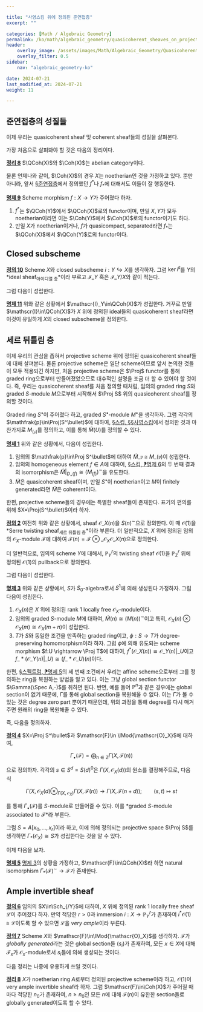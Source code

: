 ```yaml
---

title: "사영스킴 위에 정의된 준연접층"
excerpt: ""

categories: [Math / Algebraic Geometry]
permalink: /ko/math/algebraic_geometry/quasicoherent_sheaves_on_projective_spaces
header:
    overlay_image: /assets/images/Math/Algebraic_Geometry/Quasicoherent_sheaves_on_quasicoherent_sheaves.png
    overlay_filter: 0.5
sidebar: 
    nav: "algebraic_geometry-ko"

date: 2024-07-21
last_modified_at: 2024-07-21
weight: 11

---
```






## 준연접층의 성질들

이제 우리는 quasicoherent sheaf 및 coherent sheaf들의 성질을 살펴본다. 

가장 처음으로 살펴봐야 할 것은 다음의 정리이다. 

<div class="proposition" markdown="1">

<ins id="thm8">**정리 8**</ins> $\QCoh(X)$와 $\Coh(X)$는 abelian category이다.

</div>

물론 언제나와 같이, $\Coh(X)$의 경우 $X$는 noetherian인 것을 가정하고 있다. 뿐만 아니라, 앞서 [§준연접층](/ko/math/algebraic_geometry/quasicoherent_sheaves)에서 정의했던 $f^\ast$나 $f_\ast$에 대해서도 이들이 잘 행동한다. 

<div class="proposition" markdown="1">

<ins id="prop9">**명제 9**</ins> Scheme morphism $f:X \rightarrow Y$가 주어졌다 하자. 

1. $f^\ast$는 $\QCoh(Y)$에서 $\QCoh(X)$로의 functor이며, 만일 $X,Y$가 모두 noetherian이라면 이는 $\Coh(Y)$에서 $\Coh(X)$로의 functor이기도 하다. 
2. 만일 $X$가 noetherian이거나, $f$가 quasicompact, separated라면 $f_\ast$는 $\QCoh(X)$에서 $\QCoh(Y)$로의 functor이다. 

</div>

## Closed subscheme

<div class="definition" markdown="1">

<ins id="def10">**정의 10**</ins> Scheme $X$와 closed subscheme $i:Y\hookrightarrow X$를 생각하자. 그럼 $\ker i^\sharp$를 $Y$의 *ideal sheaf<sub>아이디얼 층</sub>*이라 부르고 $\mathscr{I}\_Y$ 혹은 $\mathscr{I}\_{Y/X}$와 같이 적는다. 

</div>

그럼 다음이 성립한다. 

<div class="proposition" markdown="1">

<ins id="prop11">**명제 11**</ins> 위와 같은 상황에서 $\mathscr{I}_Y\in\QCoh(X)$가 성립한다. 거꾸로 만일 $\mathscr{I}\in\QCoh(X)$가 $X$ 위에 정의된 ideal들의 quasicoherent sheaf라면 이것이 유일하게 $X$의 closed subscheme을 정의한다. 

</div>

## 세르 뒤틀림 층

이제 우리의 관심을 좁혀서 projective scheme 위에 정의된 quasicoherent sheaf들에 대해 살펴본다. 물론 projective scheme은 일단 scheme이므로 앞서 논의한 것들이 모두 적용되긴 하지만, 처음 projective scheme은 $\Proj$ functor를 통해 graded ring으로부터 만들어졌었으므로 대수적인 설명을 조금 더 할 수 있어야 할 것이다. 즉, 우리는 quasicoherent sheaf를 처음 정의할 때처럼, 임의의 graded ring $S$와 graded $S$-module $M$으로부터 시작해서 $\Proj S$ 위의 quasicoherent sheaf를 정의할 것이다. 

Graded ring $S^\bullet$이 주어졌다 하고, graded $S^\bullet$-module $M^\bullet$을 생각하자. 그럼 각각의 $\mathfrak{p}\in\Proj(S^\bullet)$에 대하여, [§스킴, §§사영스킴](/ko/math/algebraic_geometry/schemes#사영스킴)에서 정의한 것과 마찬가지로 $M_{(\mathfrak{p})}$를 정의하고, 이를 통해 $\widetilde{M}(U)$를 정의할 수 있다. 

<div class="proposition" markdown="1">

<ins id="prop1">**명제 1**</ins> 위와 같은 상황에서, 다음이 성립한다. 

1. 임의의 $\mathfrak{p}\in\Proj S^\bullet$에 대하여 $\widetilde{M}\_{\mathfrak{p}}\cong M\_{(\mathfrak{p})}$이 성립한다. 
2. 임의의 homogeneous element $f\in A$에 대하여, [§스킴, ⁋명제 6](/ko/math/algebraic_geometry/schemes#prop6)의 두 번째 결과의 isomorphism은 $\widetilde{M}\vert_{D_+(f)}\cong(M_{(f)})^\sim$을 유도한다. 
3. $\widetilde{M}$은 quasicoherent sheaf이며, 만일 $S^\bullet$이 noetherian이고 $M$이 finitely generated라면 $\widetilde{M}$은 coherent이다. 

</div>

한편, projective scheme들의 경우에는 특별한 sheaf들이 존재한다. 표기의 편의를 위해 $X=\Proj(S^\bullet)$이라 하자. 

<div class="definition" markdown="1">

<ins id="def2">**정의 2**</ins> 여전히 위와 같은 상황에서, sheaf $\mathscr{O}\_X(n)$을 $S(n)^\sim$으로 정의한다. 이 때 $\mathscr{O}(1)$을 *Serre twisting sheaf<sub>세르 뒤틀림 층</sub>*이라 부른다. 더 일반적으로, $X$ 위에 정의된 임의의 $\mathscr{O}_X$-module $\mathscr{F}$에 대하여 $\mathscr{F}(n)=\mathscr{F}\otimes\_{\mathscr{O}_X}\mathscr{O}\_X(n)$으로 정의한다. 

</div>

더 일반적으로, 임의의 scheme $Y$에 대해서, $\mathbb{P}^r_Y$의 twisting sheaf $\mathscr{O}(1)$을 $\mathbb{P}^r_\mathbb{Z}$ 위에 정의된 $\mathscr{O}(1)$의 pullback으로 정의한다. 

그럼 다음이 성립한다. 

<div class="proposition" markdown="1">

<ins id="prop3">**명제 3**</ins> 위와 같은 상황에서, $S$가 $S_0$-algebra로서 $S^1$에 의해 생성된다 가정하자. 그럼 다음이 성립한다.

1. $\mathscr{O}_X(n)$은 $X$ 위에 정의된 rank 1 locally free $\mathscr{O}_X$-module이다.
2. 임의의 graded $S$-module $M$에 대하여, $\widetilde{M}(n)\cong(M(n))^\sim$이고 특히, $\mathscr{O}_X(n)\otimes \mathscr{O}_X(m)\cong \mathscr{O}_X(m+n)$이 성립한다. 
3. $T$가 $S$와 동일한 조건을 만족하는 graded ring이고, $\phi:S \rightarrow T$가 degree-preserving homomorphism이라 하자. 그럼 $\phi$에 의해 유도되는 scheme morphism $f:U \rightarrow \Proj T$에 대하여, $f^\ast(\mathscr{O}\_X(n))\cong \mathscr{O}\_Y(n)\vert\_U$이고 $f\_\ast(\mathscr{O}\_Y(n)\vert\_U)\cong (f\_\ast \mathscr{O}\_U)(n)$이다. 

</div>

한편, [§스펙트럼, ⁋명제 5](/ko/math/algebraic_geometry/spectrums#prop5)의 세 번째 조건에서 우리는 affine scheme으로부터 그를 정의하는 ring을 복원하는 방법을 알고 있다. 이는 그냥 global section functor $\Gamma(\Spec A,-)$를 취하면 된다. 반면, 예를 들어 $\mathbb{P}^n$과 같은 경우에는 global section이 없기 때문에, $\Gamma$를 통해 global section을 복원해올 수 없다. 이는 $\Gamma$가 볼 수 있는 것은 degree zero part 뿐이기 때문인데, 위의 과정을 통해 degree를 다시 매겨주면 원래의 ring을 복원해줄 수 있다. 

즉, 다음을 정의하자. 

<div class="definition" markdown="1">

<ins id="def4">**정의 4**</ins> $X=\Proj S^\bullet$과 $\mathscr{F}\in \lMod{\mathscr{O}_X}$에 대하여, 

$$\Gamma_\bullet(\mathscr{F})=\bigoplus_{n\in \mathbb{Z}}\Gamma(X, \mathscr{F}(n))$$

으로 정의하자. 각각의 $s\in S^d=S(d)^0$은 $\Gamma(X, \mathscr{O}_X(d))$의 원소를 결정해주므로, 다음 식

$$\Gamma(X, \mathscr{O}_X(d)\otimes_{\Gamma(X, \mathscr{O}_X)} \Gamma(X, \mathscr{F}(n)) \rightarrow \Gamma(X, \mathscr{F}(n+d));\qquad (s, t)\mapsto st$$

를 통해 $\Gamma_\bullet(\mathscr{F})$를 $S$-module로 만들어줄 수 있다. 이를 *graded $S$-module associated to $\mathscr{F}$*라 부른다.

</div>

그럼 $S=A[x_0,\ldots, x_r]$이라 하고, 이에 의해 정의되는 projective space $\Proj S$를 생각하면 $\Gamma_\ast(\mathscr{O}
_X)\cong S$가 성립한다는 것을 알 수 있다. 

이제 다음을 보자.

<div class="proposition" markdown="1">

<ins id="prop5">**명제 5**</ins> [명제 3](#prop3)의 상황을 가정하고, $\mathscr{F}\in\QCoh(X)$라 하면 natural isomorphism $\Gamma_\ast(\mathscr{F})^\sim \rightarrow \mathscr{F}$가 존재한다. 

</div>

## Ample invertible sheaf

<div class="definition" markdown="1">

<ins id="def6">**정의 6**</ins> 임의의 $X\in\Sch_{/Y}$에 대하여, $X$ 위에 정의된 rank 1 locally free sheaf $\mathscr{L}$이 주어졌다 하자. 만약 적당한 $r>0$과 immersion $i:X \rightarrow \mathbb{P}^r_Y$가 존재하여 $i^\ast \mathscr{O}(1)\cong \mathscr{L}$이도록 할 수 있으면 $\mathscr{L}$을 *very ample*이라 부른다. 

</div>

<div class="definition" markdown="1">

<ins id="def7">**정의 7**</ins> Scheme $X$와 $\mathscr{F}\in\lMod{\mathscr{O}_X}$를 생각하자. $\mathscr{F}$가 *globally generated*라는 것은 global section들 $(s_i)$가 존재하여, 모든 $x\in X$에 대해 $\mathscr{F}_x$가 $\mathscr{O}_x$-module로서 $s_i$들에 의해 생성되는 것이다. 

</div>

다음 정리는 나중에 유용하게 쓰일 것이다. 

<div class="proposition" markdown="1">

<ins id="thm8">**정리 8**</ins> $X$가 noetherian ring $A$로부터 정의된 projective scheme이라 하고, $\mathscr{O}(1)$이 very ample invertible sheaf라 하자. 그럼 $\mathscr{F}\in\Coh(X)$가 주어질 때마다 적당한 $n_0$가 존재하여, $n\geq n_0$인 모든 $n$에 대해 $\mathscr{F}(n)$이 유한한 section들로 globally generated이도록 할 수 있다. 

</div>